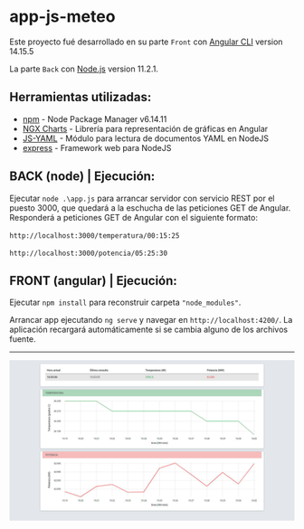 # app-js-meteo

Este proyecto fué desarrollado en su parte `Front` con [Angular CLI](https://github.com/angular/angular-cli) version 14.15.5

La parte `Back` con [Node.js](https://nodejs.org/es/download/releases/) version 11.2.1.

## Herramientas utilizadas:

* [npm](http://www.dropwizard.io/1.0.2/docs/) - Node Package Manager v6.14.11
* [NGX Charts](https://swimlane.gitbook.io/ngx-charts/installing) - Librería para representación de gráficas en Angular
* [JS-YAML](https://www.npmjs.com/package/js-yaml) - Módulo para lectura de documentos YAML en NodeJS
* [express](https://www.npmjs.com/package/express) - Framework web para NodeJS


## BACK (node) | Ejecución:

Ejecutar `node .\app.js` para arrancar servidor con servicio REST por el puesto 3000, que quedará a la eschucha de las peticiones GET de Angular.
Responderá a peticiones GET de Angular con el siguiente formato:

`http://localhost:3000/temperatura/00:15:25`

`http://localhost:3000/potencia/05:25:30`


## FRONT (angular) | Ejecución:

Ejecutar `npm install` para reconstruir carpeta `"node_modules"`.

Arrancar app ejecutando `ng serve` y navegar en `http://localhost:4200/`. La aplicación recargará automáticamente si se cambia alguno de los archivos fuente.

---

![Imagen del proyecto](https://github.com/almoril00/app-js-meteo/raw/main/angular/readme.jpg)


